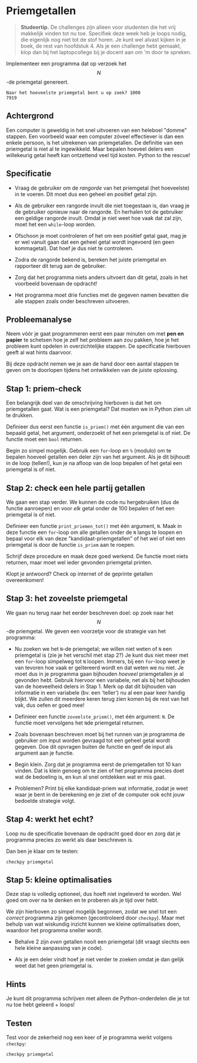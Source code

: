 # Priemgetallen

> **Studeertip.** De challenges zijn alleen voor studenten die het vrij makkelijk vinden tot nu toe. Specifiek deze week heb je loops nodig, die eigenlijk nog niet tot de stof horen. Je kunt wel alvast kijken in je boek, de rest van hoofdstuk 4. Als je een challenge hebt gemaakt, klop dan bij het laptopcollege bij je docent aan om 'm door te spreken.

Implementeer een programma dat op verzoek het $$N$$-de priemgetal genereert.

    Naar het hoeveelste priemgetal bent u op zoek? 1000
    7919

## Achtergrond

Een computer is geweldig in het snel uitvoeren van een heleboel "domme" stappen. Een voorbeeld waar een computer zóveel effectiever is dan een enkele persoon, is het uitrekenen van priemgetallen. De definitie van een priemgetal is niet al te ingewikkeld. Maar bepalen hoeveel delers een willekeurig getal heeft kan ontzettend veel tijd kosten. Python to the rescue!

## Specificatie

- Vraag de gebruiker om de *rangorde* van het priemgetal (het hoeveelste) in te voeren. Dit moet dus een geheel en positief getal zijn.

- Als de gebruiker een rangorde invult die niet toegestaan is, dan vraag je de gebruiker opnieuw naar de rangorde. En herhalen tot de gebruiker een geldige rangorde invult. Omdat je niet weet hoe vaak dat zal zijn, moet het een `while`-loop worden.

- Ofschoon je moet controleren of het om een positief getal gaat, mag je er wel vanuit gaan dat een geheel getal wordt ingevoerd (en geen kommagetal). Dat hoef je dus niet te controleren.

- Zodra de rangorde bekend is, bereken het juiste priemgetal en rapporteer dit terug aan de gebruiker.

- Zorg dat het programma niets anders uitvoert dan dit getal, zoals in het voorbeeld bovenaan de opdracht!

- Het programma moet drie functies met de gegeven namen bevatten die alle stappen zoals onder beschreven uitvoeren.

## Probleemanalyse

Neem vóór je gaat programmeren eerst een paar minuten om met **pen en papier** te schetsen hoe je zelf het probleem aan zou pakken, hoe je het probleem kunt opdelen in overzichtelijke stappen. De specificatie hierboven geeft al wat hints daarvoor.

Bij deze opdracht nemen we je aan de hand door een aantal stappen te geven om te doorlopen tijdens het ontwikkelen van de juiste oplossing.

## Stap 1: priem-check

Een belangrijk deel van de omschrijving hierboven is dat het om priemgetallen gaat. Wat is een priemgetal? Dat moeten we in Python zien uit te drukken.

Definieer dus eerst een functie `is_priem()` met één argument die van een bepaald getal, het argument, onderzoekt of het een priemgetal is of niet. De functie moet een `bool` returnen.

Begin zo simpel mogelijk. Gebruik een `for`-loop en `%` (modulo) om te bepalen hoeveel getallen een deler zijn van het argument. Als je dit bijhoudt in de loop (tellen!), kun je na afloop van de loop bepalen of het getal een priemgetal is of niet.

## Stap 2: check een hele partij getallen

We gaan een stap verder. We kunnen de code nu hergebruiken (dus de functie aanroepen) en voor *elk* getal onder de 100 bepalen of het een priemgetal is of niet.

Definieer een functie `print_priemen_tot()` met één argument, `N`. Maak in deze functie een `for`-loop om alle getallen onder de `N` langs te loopen en bepaal voor elk van deze "kandidaat-priemgetallen" of het wel of niet een priemgetal is door de functie `is_priem` aan te roepen.

Schrijf deze procedure en maak deze goed werkend. De functie moet niets returnen, maar moet wel ieder gevonden priemgetal printen.

Klopt je antwoord? Check op internet of de geprinte getallen overeenkomen!

## Stap 3: het zoveelste priemgetal

We gaan nu terug naar het eerder beschreven doel: op zoek naar het $$N$$-de priemgetal. We geven een voorzetje voor de strategie van het programma:

- Nu zoeken we het `N`-de priemgetal; we willen niet weten of `N` een priemgetal is (zie je het verschil met stap 2?) Je kunt dus niet meer met een `for`-loop simpelweg tot `N` loopen. Immers, bij een `for`-loop weet je van tevoren hoe vaak er geïtereerd wordt en dat weten we nu niet. Je moet dus in je programma gaan bijhouden *hoeveel* priemgetallen je al gevonden hebt. Gebruik hiervoor een variabele, net als bij het bijhouden van de hoeveelheid delers in Stap 1. Merk op dat dit bijhouden van informatie in een variabele (bv. een 'teller') nu al een paar keer handig blijkt. We zullen dit meerdere keren terug zien komen bij de rest van het vak, dus oefen er goed mee!

- Definieer een functie `zoveelste_priem()`, met één argument: `N`. De functie moet vervolgens het `N`de priemgetal returnen.

- Zoals bovenaan beschreven moet bij het runnen van je programma de gebruiker om input worden gevraagd tot een geheel getal wordt gegeven. Doe dit opvragen buiten de functie en geef de input als argument aan je functie.

- Begin klein. Zorg dat je programma eerst de priemgetallen tot 10 kan vinden. Dat is klein genoeg om te zien of het programma precies doet wat de bedoeling is, en kun al snel ontdekken wat er mis gaat.

- Problemen? Print bij elke kandidaat-priem wat informatie, zodat je weet waar je bent in de berekening en je ziet of de computer ook echt jouw bedoelde strategie volgt.

## Stap 4: werkt het echt?

Loop nu de specificatie bovenaan de opdracht goed door en zorg dat je programma precies zo werkt als daar beschreven is.

Dan ben je klaar om te testen:

    checkpy priemgetal

## Stap 5: kleine optimalisaties

Deze stap is volledig optioneel, dus hoeft niet ingeleverd te worden. Wel goed om over na te denken en te proberen als je tijd over hebt.

We zijn hierboven zo simpel mogelijk begonnen, zodat we snel tot een *correct* programma zijn gekomen (gecontroleerd door `checkpy`). Maar met behulp van wat wiskundig inzicht kunnen we kleine optimalisaties doen, waardoor het programma sneller wordt. 

- Behalve 2 zijn *even* getallen nooit een priemgetal (dit vraagt slechts een hele kleine aanpassing van je code).

- Als je een deler vindt hoef je niet verder te zoeken omdat je dan gelijk weet dat het geen priemgetal is.

## Hints

Je kunt dit programma schrijven met alleen de Python-onderdelen die je tot nu toe hebt geleerd + loops!

## Testen

Test voor de zekerheid nog een keer of je programma werkt volgens `checkpy`:

    checkpy priemgetal
